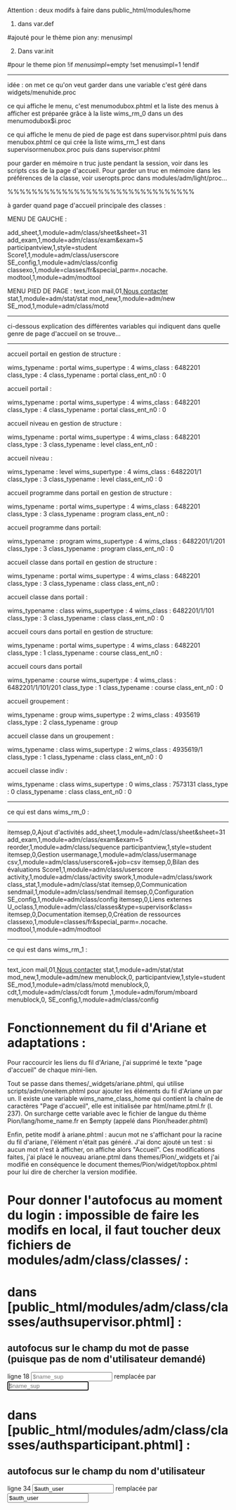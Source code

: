 Attention : deux modifs à faire dans public_html/modules/home 

1) dans var.def

#ajouté pour le thème pion
any: menusimpl

2) Dans var.init

#pour le theme pion
!if $menusimpl=$empty
  !set menusimpl=1
!endif


-----------------------------------
idée : on met ce qu'on veut garder dans une variable
c'est géré dans widgets/menuhide.proc

ce qui affiche le menu, c'est menumodubox.phtml 
et la liste des menus à afficher est préparée grâce à la liste wims_rm_0 dans un des menumodubox$i.proc

ce qui affiche le menu de pied de page est dans supervisor.phtml puis dans menubox.phtml
ce qui crée la liste wims_rm_1 est dans supervisormenubox.proc puis dans supervisor.phtml

pour garder en mémoire n truc juste pendant la session, voir dans les scripts css de la page d'accueil.
Pour garder un truc en mémoire dans les préférences de la classe, voir useropts.proc dans modules/adm/light/proc...

%%%%%%%%%%%%%%%%%%%%%%%%%%%%%%%

à garder quand page d'accueil principale des classes  :

MENU DE GAUCHE :

add_sheet,1,module=adm/class/sheet&sheet=31\
add_exam,1,module=adm/class/exam&exam=5\
participantview,1,style=student\
Score1,1,module=adm/class/userscore\
SE_config,1,module=adm/class/config\
classexo,1,module=classes/fr&special_parm=.nocache.\
modtool,1,module=adm/modtool

MENU PIED DE PAGE : 
text_icon mail,01,<a class="text_icon mail" href="mailto:paul@byache.fr?subject=">Nous contacter</a>
stat,1,module=adm/stat/stat
mod_new,1,module=adm/new
SE_mod,1,module=adm/class/motd

***************************
ci-dessous explication des différentes variables qui indiquent dans quelle genre de page d'accueil on se trouve...
*******************************

accueil portail en gestion de structure :

wims_typename : portal
wims_supertype : 4
wims_class : 6482201
class_type : 4
class_typename : portal
class_ent_n0 : 0 

accueil portail :

wims_typename : portal
wims_supertype : 4
wims_class : 6482201
class_type : 4
class_typename : portal
class_ent_n0 : 0 

accueil niveau en gestion de structure :

wims_typename : portal
wims_supertype : 4
wims_class : 6482201
class_type : 3
class_typename : level
class_ent_n0 : 

accueil niveau :

wims_typename : level
wims_supertype : 4
wims_class : 6482201/1
class_type : 3
class_typename : level
class_ent_n0 : 0 

accueil programme dans portail en gestion de structure :

wims_typename : portal
wims_supertype : 4
wims_class : 6482201
class_type : 3
class_typename : program
class_ent_n0 : 

accueil programme dans portail:

wims_typename : program
wims_supertype : 4
wims_class : 6482201/1/201
class_type : 3
class_typename : program
class_ent_n0 : 0 

accueil classe dans portail en gestion de structure :

wims_typename : portal
wims_supertype : 4
wims_class : 6482201
class_type : 3
class_typename : class
class_ent_n0 : 

accueil classe dans portail :

wims_typename : class
wims_supertype : 4
wims_class : 6482201/1/101
class_type : 3
class_typename : class
class_ent_n0 : 0 

accueil cours dans portail en gestion de structure:

wims_typename : portal
wims_supertype : 4
wims_class : 6482201
class_type : 1
class_typename : course
class_ent_n0 : 

accueil cours dans portail

wims_typename : course
wims_supertype : 4
wims_class : 6482201/1/101/201
class_type : 1
class_typename : course
class_ent_n0 : 0 

accueil groupement : 

wims_typename : group
wims_supertype : 2
wims_class : 4935619
class_type : 2
class_typename : group 

accueil classe dans un groupement :

wims_typename : class
wims_supertype : 2
wims_class : 4935619/1
class_type : 1
class_typename : class
class_ent_n0 : 0 

accueil classe indiv :

wims_typename : class
wims_supertype : 0
wims_class : 7573131
class_type : 0
class_typename : class
class_ent_n0 : 0 

***************************
ce qui est dans wims_rm_0 : 
*****************************
itemsep,0,Ajout d'activités
add_sheet,1,module=adm/class/sheet&sheet=31
add_exam,1,module=adm/class/exam&exam=5
reorder,1,module=adm/class/sequence
participantview,1,style=student
itemsep,0,Gestion
usermanage,1,module=adm/class/usermanage
csv,1,module=adm/class/userscore&+job=csv
itemsep,0,Bilan des évaluations
Score1,1,module=adm/class/userscore
activity,1,module=adm/class/activity
swork,1,module=adm/class/swork
class_stat,1,module=adm/class/stat
itemsep,0,Communication
sendmail,1,module=adm/class/sendmail
itemsep,0,Configuration
SE_config,1,module=adm/class/config
itemsep,0,Liens externes
U_oclass,1,module=adm/class/classes&type=supervisor&class=
itemsep,0,Documentation
itemsep,0,Création de ressources
classexo,1,module=classes/fr&special_parm=.nocache.
modtool,1,module=adm/modtool

******************************
ce qui est dans wims_rm_1 :
*******************************
text_icon mail,01,<a class="text_icon mail" href="mailto:paul@byache.fr?subject=">Nous contacter</a>
stat,1,module=adm/stat/stat
mod_new,1,module=adm/new
menublock,0,
participantview,1,style=student
SE_mod,1,module=adm/class/motd
menublock,0,
cdt,1,module=adm/class/cdt
forum ,1,module=adm/forum/mboard
menublock,0,
SE_config,1,module=adm/class/config


# Fonctionnement du fil d'Ariane et adaptations :

Pour raccourcir les liens du fil d'Ariane, j'ai supprimé le texte "page d'accueil" de chaque mini-lien.

Tout se passe dans themes/_widgets/ariane.phtml, qui utilise scripts/adm/oneitem.phtml pour ajouter les éléments du fil d'Ariane un par un.
Il existe une variable wims_name_class_home qui contient la chaîne de caractères "Page d'accueil", elle est initialisée par html/name.ptml.fr (l. 237).
On surcharge cette variable avec le fichier de langue du thème Pion/lang/home_name.fr en $empty (appelé dans Pion/header.phtml)

Enfin, petite modif à ariane.phtml : aucun mot ne s'affichant pour la racine du fil d'ariane, l'élément n'était pas généré.
J'ai donc ajouté un test : si aucun mot n'est à afficher, on affiche alors "Accueil".
Ces modifications faites, j'ai placé le nouveau ariane.ptml dans themes/Pion/_widgets et j'ai modifié en conséquence le document themes/Pion/widget/topbox.phtml pour lui dire de chercher la version modifiée.

# Pour donner l'autofocus au moment du login : impossible de faire les modifs en local, il faut toucher deux fichiers de modules/adm/class/classes/ :

# dans [public_html/modules/adm/class/classes/authsupervisor.phtml] :
## autofocus sur le champ du mot de passe (puisque pas de nom d'utilisateur demandé)
ligne 18 
     <input class="noicon" type="password" size="20" name="auth_password" id="password" required="required" placeholder="$name_sup">
remplacée par
     <input class="noicon" type="password" size="20" name="auth_password" id="password" required="required" placeholder="$name_sup" autofocus>

# dans [public_html/modules/adm/class/classes/authsparticipant.phtml] :
## autofocus sur le champ du nom d'utilisateur
ligne 34
     <input class="noicon" type="text" size="20" name="auth_user" value="$auth_user" id="login" required="required" placeholder="$wims_name_Login">
remplacée par
     <input class="noicon" type="text" size="20" name="auth_user" value="$auth_user" id="login" required="required" placeholder="$wims_name_Login" autofocus>


